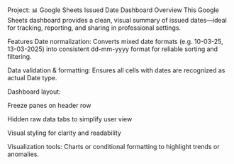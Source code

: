 Project: 📊 Google Sheets Issued Date Dashboard
Overview
This Google Sheets dashboard provides a clean, visual summary of issued dates—ideal for tracking, reporting, and sharing in professional settings.

Features
Date normalization: Converts mixed date formats (e.g. 10-03-25, 13-03-2025) into consistent dd-mm-yyyy format for reliable sorting and filtering.

Data validation & formatting: Ensures all cells with dates are recognized as actual Date type.

Dashboard layout:

Freeze panes on header row

Hidden raw data tabs to simplify user view

Visual styling for clarity and readability

Visualization tools: Charts or conditional formatting to highlight trends or anomalies.

